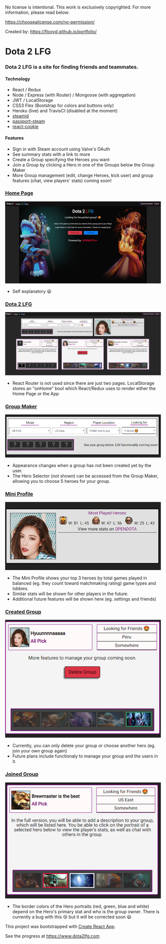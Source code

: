No license is intentional. This work is exclusively copyrighted. For more information, please read below:

https://choosealicense.com/no-permission/

Created by: https://flooyd.github.io/portfolio/

# Dota 2 LFG

### Dota 2 LFG is a site for finding friends and teammates.

#### Technology

* React / Redux
* Node / Express (with Router) / Mongoose (with aggregation)
* JWT / LocalStorage
* CSS3 Flex (Bootstrap for colors and buttons only)
* Heroku (live) and TravisCI (disabled at the moment)
* [steamid](https://www.npmjs.com/package/steamid)
* [passport-steam](https://www.npmjs.com/package/passport-steam)
* [react-cookie](https://www.npmjs.com/package/react-cookie)

#### Features

* Sign in with Steam account using Valve's OAuth
* See summary stats with a link to more
* Create a Group specifying the Heroes you want
* Join a Group by clicking a Hero in one of the Groups below the Group Maker
* More Group management (edit, change Heroes, kick user) and group features (chat, view players' stats) coming soon!

### [Home Page](https://github.com/flooyd/dota2lfg/blob/master/client/src/components/Fountain/fountain.js)
![Home Page](https://github.com/flooyd/dota2lfg/blob/master/readme%20images/Homepage.PNG)
* Self explanatory :smiley:


### [Dota 2 LFG](https://github.com/flooyd/dota2lfg/blob/master/client/src/App.js)
![Dota 2 LFG](https://github.com/flooyd/dota2lfg/blob/master/readme%20images/dota2lfg.PNG)
* React Router is not used since there are just two pages. LocalStorage stores an "onHome" bool which React/Redux uses
  to render either the Home Page or the App

### [Group Maker](https://github.com/flooyd/dota2lfg/blob/master/client/src/components/UserControl/GroupMaker.jsx)
![Group Maker](https://github.com/flooyd/dota2lfg/blob/master/readme%20images/Groupmaker.PNG)
* Appearance changes when a group has not been created yet by the user.
* The Hero Selector (not shown) can be accessed from the Group Maker, allowing you to choose 5 heroes for your group.

### [Mini Profile](https://github.com/flooyd/dota2lfg/blob/master/client/src/components/UserControl/MiniProfile.jsx)
![Mini Profile](https://github.com/flooyd/dota2lfg/blob/master/readme%20images/Miniprofile.PNG)
* The Mini Profile shows your top 3 heroes by total games played in balanced (eg. they count toward matchmaking rating) game types and lobbies.
* Similar stats will be shown for other players in the future.
* Additional future features will be shown here (eg. settings and friends)

### [Created Group](https://github.com/flooyd/dota2lfg/blob/master/client/src/components/Group/Group.jsx)
![Created Group](https://github.com/flooyd/dota2lfg/blob/master/readme%20images/CreatedGroup.PNG)
* Currently, you can only delete your group or choose another hero (eg. join your own group again)
* Future plans include functionaly to manage your group and the users in it.

### [Joined Group](https://github.com/flooyd/dota2lfg/blob/master/client/src/components/Group/Group.jsx)
![Joined Group](https://github.com/flooyd/dota2lfg/blob/master/readme%20images/JoinedGroup.PNG)
* The border colors of the Hero portraits (red, green, blue and white) depend on the Hero's primary stat and who is the group owner.
  There is currently a bug with this :cry: but it will be corrected soon :smiley:

This project was bootstrapped with [Create React App](https://github.com/facebookincubator/create-react-app).

See the progress at https://www.dota2lfg.com
